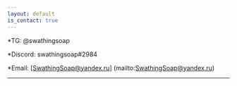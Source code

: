 ```yaml
---
layout: default
is_contact: true
---
```


*TG: @swathingsoap

*Discord: swathingsoap#2984

*Email: [SwathingSoap@yandex.ru] (mailto:SwathingSoap@yandex.ru)

---

